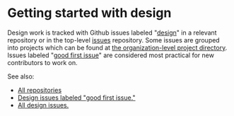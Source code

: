 # Getting started with design

Design work is tracked with Github issues labeled "[design](https://github.com/search?l=&q=org%3Agenerativefm+org%3Agenerative-music+is%3Aopen+label%3Adesign&type=issues)" in a relevant repository or in the top-level [issues](https://github.com/generativefm/issues) repository. Some issues are grouped into projects which can be found at [the organization-level project directory](https://github.com/orgs/generativefm/projects?type=beta). Issues labeled "[good first issue](https://github.com/search?q=org%3Agenerativefm+org%3Agenerative-music+is%3Aopen+label%3A%22good+first+issue%22&type=issues)" are considered most practical for new contributors to work on.

<!-- TODO: Add figma link -->

See also:

- [All repositories](../../repositories.md)
- [Design issues labeled "good first issue."](https://github.com/search?q=org%3Agenerativefm+org%3Agenerative-music+is%3Aopen+label%3A%22good+first+issue%22+label%3A%22design%22&type=issues)
- [All design issues.](https://github.com/search?l=&q=org%3Agenerativefm+org%3Agenerative-music+is%3Aopen+label%3Adesign&type=issues)
